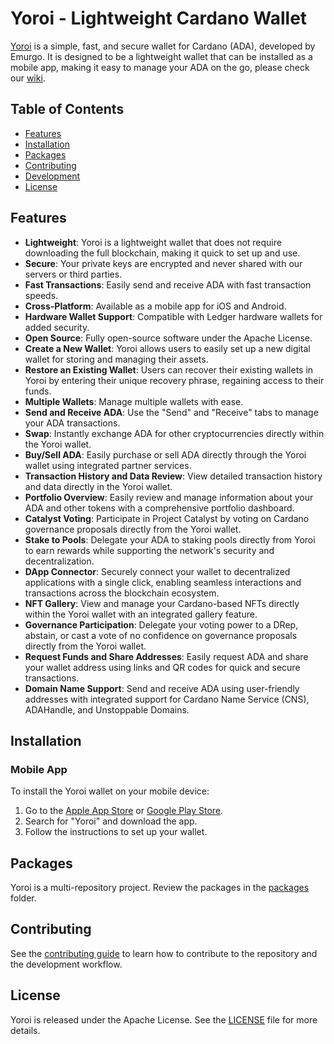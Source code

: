 # Yoroi - Lightweight Cardano Wallet

[Yoroi](https://github.com/Emurgo/yoroi) is a simple, fast, and secure wallet for Cardano (ADA), developed by Emurgo. It is designed to be a lightweight wallet that can be installed as a mobile app, making it easy to manage your ADA on the go, please check our [wiki](https://github.com/Emurgo/yoroi/wiki).

## Table of Contents

- [Features](#features)
- [Installation](#installation)
- [Packages](#packages)
- [Contributing](#contributing)
- [Development](#development)
- [License](#license)

## Features

- **Lightweight**: Yoroi is a lightweight wallet that does not require downloading the full blockchain, making it quick to set up and use.
- **Secure**: Your private keys are encrypted and never shared with our servers or third parties.
- **Fast Transactions**: Easily send and receive ADA with fast transaction speeds.
- **Cross-Platform**: Available as a mobile app for iOS and Android.
- **Hardware Wallet Support**: Compatible with Ledger hardware wallets for added security.
- **Open Source**: Fully open-source software under the Apache License.
- **Create a New Wallet**: Yoroi allows users to easily set up a new digital wallet for storing and managing their assets.
- **Restore an Existing Wallet**: Users can recover their existing wallets in Yoroi by entering their unique recovery phrase, regaining access to their funds.
- **Multiple Wallets**: Manage multiple wallets with ease.
- **Send and Receive ADA**: Use the "Send" and "Receive" tabs to manage your ADA transactions.
- **Swap**: Instantly exchange ADA for other cryptocurrencies directly within the Yoroi wallet.
- **Buy/Sell ADA**: Easily purchase or sell ADA directly through the Yoroi wallet using integrated partner services.
- **Transaction History and Data Review**: View detailed transaction history and data directly in the Yoroi wallet.
- **Portfolio Overview**: Easily review and manage information about your ADA and other tokens with a comprehensive portfolio dashboard.
- **Catalyst Voting**: Participate in Project Catalyst by voting on Cardano governance proposals directly from the Yoroi wallet.
- **Stake to Pools**: Delegate your ADA to staking pools directly from Yoroi to earn rewards while supporting the network's security and decentralization.
- **DApp Connector**: Securely connect your wallet to decentralized applications with a single click, enabling seamless interactions and transactions across the blockchain ecosystem.
- **NFT Gallery**: View and manage your Cardano-based NFTs directly within the Yoroi wallet with an integrated gallery feature.
- **Governance Participation**: Delegate your voting power to a DRep, abstain, or cast a vote of no confidence on governance proposals directly from the Yoroi wallet.
- **Request Funds and Share Addresses**: Easily request ADA and share your wallet address using links and QR codes for quick and secure transactions.
- **Domain Name Support**: Send and receive ADA using user-friendly addresses with integrated support for Cardano Name Service (CNS), ADAHandle, and Unstoppable Domains.




## Installation

### Mobile App

To install the Yoroi wallet on your mobile device:

1. Go to the [Apple App Store](https://apps.apple.com/) or [Google Play Store](https://play.google.com/).
2. Search for "Yoroi" and download the app.
3. Follow the instructions to set up your wallet.

## Packages

Yoroi is a multi-repository project. Review the packages in the [packages](https://github.com/Emurgo/yoroi/tree/develop/packages) folder.

## Contributing

See the [contributing guide](https://github.com/Emurgo/yoroi/blob/develop/CONTRIBUTING.md) to learn how to contribute to the repository and the development workflow.

## License

Yoroi is released under the Apache License. See the [LICENSE](https://github.com/Emurgo/yoroi/blob/develop/LICENSE) file for more details.
